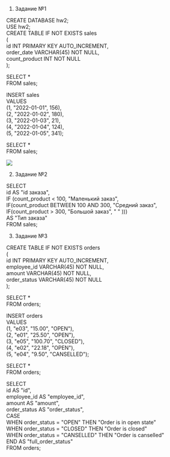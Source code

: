 
1. Задание №1

CREATE DATABASE hw2;\
USE hw2;\
CREATE TABLE IF NOT EXISTS sales\
(\
 id INT PRIMARY KEY AUTO_INCREMENT,\
 order_date VARCHAR(45) NOT NULL,\
 count_product INT NOT NULL\
 );
 
 SELECT *\
 FROM sales;
 
 INSERT sales\
	VALUES \
	(1, "2022-01-01", 156),\
    (2, "2022-01-02", 180),\
    (3, "2022-01-03", 21),\
    (4, "2022-01-04", 124),\
    (5, "2022-01-05", 341);
    
 SELECT *\
 FROM sales;

 ![](HW2/1.jpg)
    
2. Задание №2

SELECT \
	id AS "id заказа",\
    IF (count_product < 100, "Маленький заказ",\
		IF(count_product BETWEEN 100 AND 300, "Средний заказ",\
			IF(count_product > 300, "Большой заказ", " " )))\
	 AS "Тип заказа"\
FROM sales;
 
3. Задание №3

CREATE TABLE IF NOT EXISTS orders\
(\
 id INT PRIMARY KEY AUTO_INCREMENT,\
 employee_id VARCHAR(45) NOT NULL,\
 amount VARCHAR(45) NOT NULL,\
 order_status VARCHAR(45) NOT NULL\
 );
 
 SELECT *\
 FROM orders;
 
 INSERT orders\
	VALUES \
	(1, "e03", "15.00", "OPEN"),\
    (2, "e01", "25.50", "OPEN"),\
    (3, "e05", "100.70", "CLOSED"),\
    (4, "e02", "22.18", "OPEN"),\
    (5, "e04", "9.50", "CANSELLED");
    
SELECT *\
FROM orders;
     
SELECT \
    id AS "id",\
    employee_id AS "employee_id",\
    amount AS "amount", \
    order_status AS "order_status",\
CASE\
	WHEN order_status = "OPEN" THEN "Order is in open state"\
    WHEN order_status = "CLOSED" THEN "Order is closed"\
    WHEN order_status = "CANSELLED" THEN "Order is canselled"\
END AS "full_order_status"\
FROM orders;
